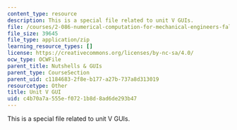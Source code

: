 ```yaml
---
content_type: resource
description: This is a special file related to unit V GUIs.
file: /courses/2-086-numerical-computation-for-mechanical-engineers-fall-2014/c4b70a7a555ef0721b8d8ad6de293b47_unit5guis.zip
file_size: 39645
file_type: application/zip
learning_resource_types: []
license: https://creativecommons.org/licenses/by-nc-sa/4.0/
ocw_type: OCWFile
parent_title: Nutshells & GUIs
parent_type: CourseSection
parent_uid: c1184683-2f8e-b177-a27b-737a8d313019
resourcetype: Other
title: Unit V GUI
uid: c4b70a7a-555e-f072-1b8d-8ad6de293b47
---
```

This is a special file related to unit V GUIs.